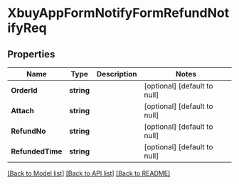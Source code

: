 # XbuyAppFormNotifyFormRefundNotifyReq

## Properties
Name | Type | Description | Notes
------------ | ------------- | ------------- | -------------
**OrderId** | **string** |  | [optional] [default to null]
**Attach** | **string** |  | [optional] [default to null]
**RefundNo** | **string** |  | [optional] [default to null]
**RefundedTime** | **string** |  | [optional] [default to null]

[[Back to Model list]](../README.md#documentation-for-models) [[Back to API list]](../README.md#documentation-for-api-endpoints) [[Back to README]](../README.md)

